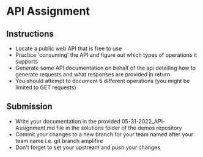 # API Assignment

## Instructions
- Locate a public web API that is free to use
- Practice 'consuming' the API and figure out which types of operations it supports
- Generate some API documentation on behalf of the api detailing how to generate requests and what responses are provided in return
- You should attempt to document 5 different operations (you might be limited to GET requests)

## Submission
- Write your documentation in the provided 05-31-2022_API-Assignment.md file in the solutions folder of the demos repository
- Commit your changes to a new branch for your team named after your team name i.e. git branch amplifire
- Don't forget to set your upstream and push your changes
